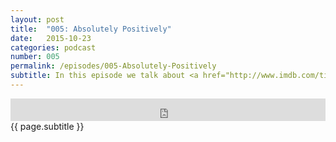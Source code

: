 ```yaml
---
layout: post
title:  "005: Absolutely Positively"
date:   2015-10-23
categories: podcast
number: 005
permalink: /episodes/005-Absolutely-Positively
subtitle: In this episode we talk about <a href="http://www.imdb.com/title/tt0119396/?ref_=fn_al_tt_1" target="_blank">Jackie Brown</a>'s wonderful cinematography, the cinematic quality of its musical score, and of course  the always burning question; where does it rank among Tarantino's filmography ?
---
```


<iframe frameborder='0' height='36px' scrolling='no' seamless src='https://simplecast.fm/e/19107?style=dark' width='100%'></iframe>

<br>
<span class="episode_text">
{{ page.subtitle }}
</span>
<br><br>
